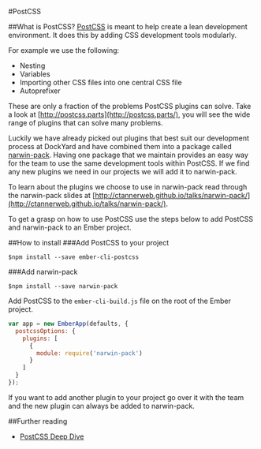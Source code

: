 #PostCSS

##What is PostCSS?
[PostCSS](https://github.com/postcss/postcss) is meant to help create a lean development environment. It does this by adding CSS development tools modularly.

For example we use the following:
- Nesting
- Variables
- Importing other CSS files into one central CSS file
- Autoprefixer

These are only a fraction of the problems PostCSS plugins can solve. Take a look at [http://postcss.parts](http://postcss.parts/), you will see the wide range of plugins that can solve many problems.

Luckily we have already picked out plugins that best suit our development process at DockYard and have combined them into a package called [narwin-pack](https://github.com/dockyard/narwin-pack). Having one package that we maintain provides an easy way for the team to use the same development tools within PostCSS. If we find any new plugins we need in our projects we will add it to narwin-pack.

To learn about the plugins we choose to use in narwin-pack read through the narwin-pack slides at [http://ctannerweb.github.io/talks/narwin-pack/](http://ctannerweb.github.io/talks/narwin-pack/).

To get a grasp on how to use PostCSS use the steps below to add PostCSS and narwin-pack to an Ember project.

##How to install
###Add PostCSS to your project

```shell
$npm install --save ember-cli-postcss
```

###Add narwin-pack

```shell
$npm install --save narwin-pack
```

Add PostCSS to the `ember-cli-build.js` file on the root of the Ember project.

```js
var app = new EmberApp(defaults, {
  postcssOptions: {
    plugins: [
      {
        module: require('narwin-pack')
      }
    ]
  }
});
```

If you want to add another plugin to your project go over it with the team and the new plugin can always be added to narwin-pack.

##Further reading
- [PostCSS Deep Dive](http://webdesign.tutsplus.com/series/postcss-deep-dive--cms-889)
